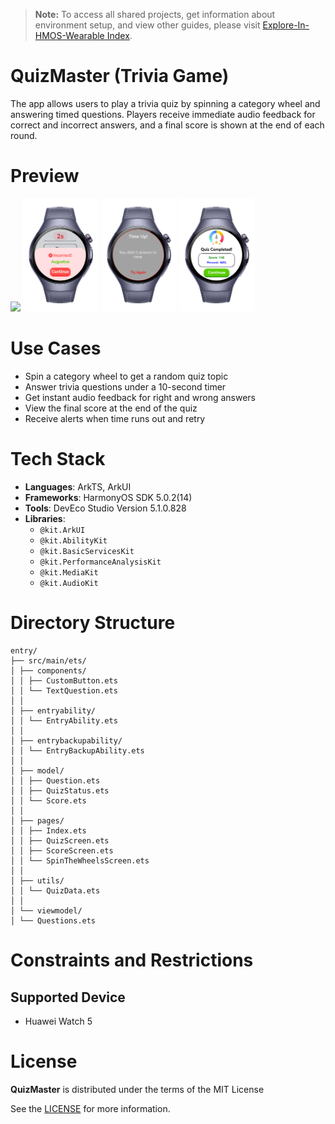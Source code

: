 > **Note:** To access all shared projects, get information about environment setup, and view other guides, please visit [Explore-In-HMOS-Wearable Index](https://github.com/Explore-In-HMOS-Wearable/hmos-index).

# QuizMaster (Trivia Game)

The app allows users to play a trivia quiz by spinning a category wheel and answering timed questions. Players receive immediate audio feedback for correct and incorrect answers, and a final score is shown at the end of each round.

# Preview

<div>
  <img src="screenshots/1.gif" width="24%">
  <img src="screenshots/2.png" width="24%">
  <img src="screenshots/3.png" width="24%">
  <img src="screenshots/4.png" width="24%">
</div>

# Use Cases

- Spin a category wheel to get a random quiz topic
- Answer trivia questions under a 10-second timer
- Get instant audio feedback for right and wrong answers
- View the final score at the end of the quiz
- Receive alerts when time runs out and retry

# Tech Stack

- **Languages**: ArkTS, ArkUI
- **Frameworks**: HarmonyOS SDK 5.0.2(14)
- **Tools**: DevEco Studio Version 5.1.0.828
- **Libraries**:
    - `@kit.ArkUI`
    - `@kit.AbilityKit`
    - `@kit.BasicServicesKit`
    - `@kit.PerformanceAnalysisKit`
    - `@kit.MediaKit`
    - `@kit.AudioKit`

# Directory Structure

```
entry/
├── src/main/ets/
│ ├── components/
│ │ ├── CustomButton.ets
│ │ └── TextQuestion.ets
│ │
│ ├── entryability/
│ │ └── EntryAbility.ets
│ │
│ ├── entrybackupability/
│ │ └── EntryBackupAbility.ets
│ │
│ ├── model/
│ │ ├── Question.ets
│ │ ├── QuizStatus.ets
│ │ └── Score.ets
│ │
│ ├── pages/
│ │ ├── Index.ets
│ │ ├── QuizScreen.ets
│ │ ├── ScoreScreen.ets
│ │ └── SpinTheWheelsScreen.ets
│ │
│ ├── utils/
│ │ └── QuizData.ets
│ │
│ └── viewmodel/
│ └── Questions.ets
```

# Constraints and Restrictions
## Supported Device

* Huawei Watch 5

# License

**QuizMaster** is distributed under the terms of the MIT License

See the [LICENSE](./LICENSE) for more information.

